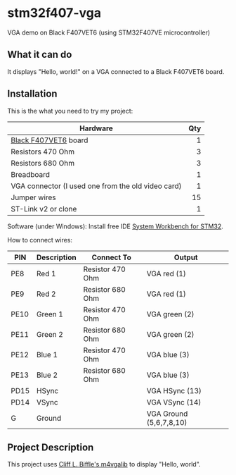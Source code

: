 # stm32f407-vga
VGA demo on Black F407VET6 (using STM32F407VE microcontroller) 

## What it can do
It displays "Hello, world!" on a VGA connected to a Black F407VET6 board.

## Installation
This is the what you need to try my project:

| Hardware      |    Qty|
| ------------- | -----:|
| [Black F407VET6](http://wiki.stm32duino.com/index.php?title=STM32F407) board | 1
| Resistors 470 Ohm | 3
| Resistors 680 Ohm | 3
| Breadboard | 1
| VGA connector (I used one from the old video card) | 1
| Jumper wires | 15
| ST-Link v2 or clone | 1

Software (under Windows): Install free IDE [System Workbench for STM32](https://www.st.com/en/development-tools/sw4stm32.html/).

How to connect wires:

| PIN  | Description | Connect To | Output |
| ---  | ----------- | ---------- | ------ |
| PE8  | Red 1   | Resistor 470 Ohm | VGA red (1)
| PE9  | Red 2   | Resistor 680 Ohm | VGA red (1)
| PE10 | Green 1 | Resistor 470 Ohm | VGA green (2)
| PE11 | Green 2 | Resistor 680 Ohm | VGA green (2)
| PE12 | Blue 1  | Resistor 470 Ohm | VGA blue (3)
| PE13 | Blue 2  | Resistor 680 Ohm | VGA blue (3)
| PD15 | HSync   | | VGA HSync (13)
| PD14 | VSync   | | VGA VSync (14)
| G    | Ground  | | VGA Ground (5,6,7,8,10)

## Project Description
This project uses [Cliff L. Biffle's m4vgalib](https://github.com/cbiffle/m4vgalib) to display "Hello, world".
